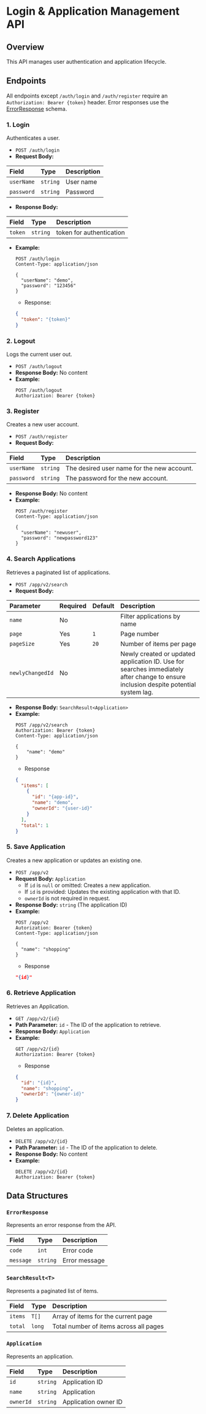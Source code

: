 # Login & Application Management API

## Overview

This API manages user authentication and application lifecycle.

## Endpoints

All endpoints except `/auth/login` and `/auth/register` require an `Authorization: Bearer {token}` header. Error responses use the [ErrorResponse](#errorresponse) schema.

### 1. Login

Authenticates a user.

*   `POST /auth/login`
*   **Request Body:**

| Field      | Type     | Description   |
|:-----------|:---------|:--------------|
| `userName` | `string` | User name     |
| `password` | `string` | Password      |

*   **Response Body:**

| Field      | Type     | Description                    |
|:-----------|:---------|:-------------------------------|
| `token`    | `string` | token for authentication       |

*   **Example:**
    ```http
    POST /auth/login
    Content-Type: application/json

    {
      "userName": "demo",
      "password": "123456"
    }
    ```
    * Response:
    ```json
    {
      "token": "{token}"
    }
    ```

### 2. Logout

Logs the current user out.

*   `POST /auth/logout`
*   **Response Body:** No content
*   **Example:**
    ```http
    POST /auth/logout
    Authorization: Bearer {token}
    ```

### 3. Register

Creates a new user account.

*   `POST /auth/register`
*   **Request Body:**

| Field      | Type     | Description                                |
|:-----------|:---------|:-------------------------------------------|
| `userName` | `string` | The desired user name for the new account. |
| `password` | `string` | The password for the new account.          |

*   **Response Body:** No content
*   **Example:**
    ```http
    POST /auth/register
    Content-Type: application/json

    {
      "userName": "newuser",
      "password": "newpassword123"
    }
    ```

### 4. Search Applications

Retrieves a paginated list of applications.

*   `POST /app/v2/search`
*   **Request Body:**

| Parameter        | Required | Default | Description                                                                                                                          |
|:-----------------|:---------|:--------|:-------------------------------------------------------------------------------------------------------------------------------------|
| `name`           | No       |         | Filter applications by name                                                                                                          |
| `page`           | Yes      | `1`     | Page number                                                                                                                          |
| `pageSize`       | Yes      | `20`    | Number of items per page                                                                                                             |
| `newlyChangedId` | No       |         | Newly created or updated application ID. Use for searches immediately after change to ensure inclusion despite potential system lag. |

*   **Response Body:** `SearchResult<Application>`
*   **Example:**
    ```http
    POST /app/v2/search
    Authorization: Bearer {token}
    Content-Type: application/json

    {
        "name": "demo"
    }
    ```
    * Response
    ```json
    {
      "items": [
        {
          "id": "{app-id}",
          "name": "demo",
          "ownerId": "{user-id}"
        }
      ],
      "total": 1
    }
    ```

### 5. Save Application

Creates a new application or updates an existing one.

*   `POST /app/v2`
*   **Request Body:** `Application`
    *   If `id` is `null` or omitted: Creates a new application.
    *   If `id` is provided: Updates the existing application with that ID.
    *   `ownerId` is not required in request.
*   **Response Body:** `string` (The application ID)
*   **Example:**
    ```http
    POST /app/v2
    Autorization: Bearer {token}
    Content-Type: application/json

    {
      "name": "shopping"
    }
    ```
    * Response
    ```json
    "{id}"
    ```

### 6. Retrieve Application

Retrieves an Application.

*   `GET /app/v2/{id}`
*   **Path Parameter:** `id` - The ID of the application to retrieve.
*   **Response Body:** `Application`
*   **Example:**
    ```http
    GET /app/v2/{id}
    Authorization: Bearer {token}
    ```
    * Response
    ```json
    {
      "id": "{id}",
      "name": "shopping",
      "ownerId": "{owner-id}"
    }
    ```

### 7. Delete Application

Deletes an application.

*   `DELETE /app/v2/{id}`
*   **Path Parameter:** `id` - The ID of the application to delete.
*   **Response Body:** No content
*   **Example:**
    ```http
    DELETE /app/v2/{id}
    Authorization: Bearer {token}
    ```

## Data Structures

### `ErrorResponse`
Represents an error response from the API.

| Field      | Type     | Description     |
|:-----------|:---------|:----------------|
| `code`     | `int`    | Error code      |
| `message`  | `string` | Error message   |

### `SearchResult<T>`
Represents a paginated list of items.

| Field   | Type      | Description                             |
|:--------|:----------|:----------------------------------------|
| `items` | `T[]`     | Array of items for the current page     |
| `total` | `long`    | Total number of items across all pages  |

### `Application`
Represents an application.

| Field      | Type     | Description          |
|:-----------|:---------|:---------------------|
| `id`       | `string` | Application ID       |
| `name`     | `string` | Application          |
| `ownerId`  | `string` | Application owner ID |
